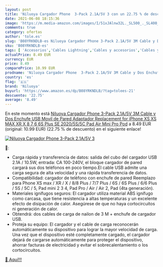 ```yaml
---
layout: post
title: 'Niluoya Cargador Phone  3-Pack 2.1A/5V 3 con un 22.75 % de descuento'
date: 2021-06-08 18:15:36
image: 'https://m.media-amazon.com/images/I/51xJAlnw32L._SL500_._SL400_.jpg'
comments: true
category: ofertas
author: 'tole.es'
slug: 'B08YRKNDLB-es Niluoya Cargador Phone 3-Pack 2.1A/5V 3M Cable y Dos...'
sku: 'B08YRKNDLB-es'
tags: [ 'Accesorios','Cables Lightning','Cables y accesorios','Cables y conectores','Informática','iphone','niluoya', ]
actualPrice: 8.49 EUR
currency: EUR
price: 8.49
comparePrice: 10.99 EUR
prodname: 'Niluoya Cargador Phone  3-Pack 2.1A/5V 3M Cable y Dos Enchufe USB Movil de Pared Adaptador Replacement for iPhone XS XS MAX XR X 8 7 6 6S Plus SE 2020/5S/5C  Pad Air Mini Pro  Pod'
country: 'es'
flag: '🇪🇸'
brand: 'Niluoya'
buyurl: 'https://www.amazon.es/dp/B08YRKNDLB/?tag=tolees-21'
descuento: '22.75'
average: '8.49'
---
```


En este momento está [Niluoya Cargador Phone  3-Pack 2.1A/5V 3M Cable y Dos Enchufe USB Movil de Pared Adaptador Replacement for iPhone XS XS MAX XR X 8 7 6 6S Plus SE 2020/5S/5C  Pad Air Mini Pro  Pod](https://www.amazon.es/dp/B08YRKNDLB/?tag=tolees-21) a 8.49 EUR (original: 10.99 EUR) (22.75 %  de descuento) en el siguiente enlace!

[![Niluoya Cargador Phone  3-Pack 2.1A/5V 3](https://m.media-amazon.com/images/I/51xJAlnw32L._SL500_._SL400_.jpg)](https://www.amazon.es/dp/B08YRKNDLB/?tag=tolees-21)

🔎:

- Carga rápida y transferencia de datos: salida del cubo del cargador USB 2.1A / 10.5W, entrada: CA 100-240V, el bloque cargador de pared cargará sus dos teléfonos en poco tiempo.El cable USB admite una carga segura de alta velocidad y una rápida transferencia de datos.
- Compatibilidad: cargador de teléfono con enchufe de pared Reemplazo para Phone XS max / XR / X / 8/8 Plus / 7/7 Plus / 6S / 6S Plus / 6/6 Plus / 5S / 5C / 5, Pad mini 2 3 4, Pad Pro / Air / Air 2, Pad (4ta generación).
- Materiales ignífugos seguros: El cargador utiliza material ABS ignífugo como carcasa, que tiene resistencia a altas temperaturas y un excelente efecto de disipación de calor. Asegúrese de que no haya cortocircuitos ni generación de calor.
- Obtendrá: dos cables de carga de nailon de 3 M + enchufe de cargador USB.
- Proteja su equipo: El cargador y el cable de carga reconocerán automáticamente su dispositivo para lograr la mayor velocidad de carga. Una vez que el dispositivo esté completamente cargado, el cargador dejará de cargarse automáticamente para proteger el dispositivo, ahorrar facturas de electricidad y evitar el sobrecalentamiento o los cortocircuitos.

[🛒 Aquí!!!](https://www.amazon.es/dp/B08YRKNDLB/?tag=tolees-21)
